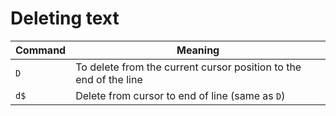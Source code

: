# Deleting text
|Command|Meaning|
|---|---|
|`D`|To delete from the current cursor position to the end of the line|
|`d$`|Delete from cursor to end of line (same as `D`)|
